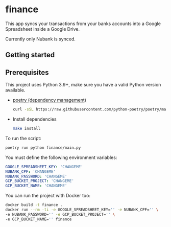 # finance

This app syncs your transactions from your banks accounts into a Google Spreadsheet inside a Google Drive.

Currently only Nubank is synced.

## Getting started

## Prerequisites

This project uses Python 3.9+, make sure you have a valid Python version available.

* [poetry (dependency management)](https://python-poetry.org/docs/)
  ```sh
  curl -sSL https://raw.githubusercontent.com/python-poetry/poetry/master/get-poetry.py | python3 -
  ```
* Install dependencies
  ```sh
  make install
  ```
  
To run the script:

  ```sh
  poetry run python finance/main.py
  ```

You must define the following environment variables:

```yaml
GOOGLE_SPREADSHEET_KEY: 'CHANGEME'
NUBANK_CPF: 'CHANGEME'
NUBANK_PASSWORD: 'CHANGEME'
GCP_BUCKET_PROJECT: 'CHANGEME'
GCP_BUCKET_NAME: 'CHANGEME'
```

You can run the project with Docker too:

  ```sh
  docker build -t finance .
  docker run --rm -ti -e GOOGLE_SPREADSHEET_KEY='' -e NUBANK_CPF='' \
  -e NUBANK_PASSWORD='' -e GCP_BUCKET_PROJECT='' \
  -e GCP_BUCKET_NAME='' finance

